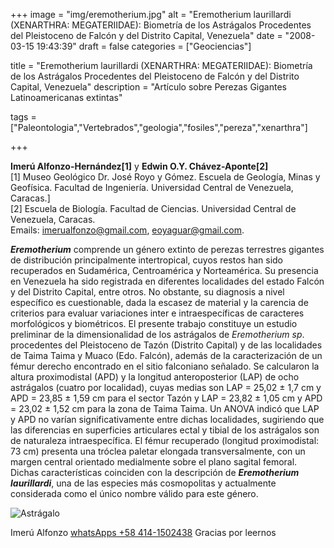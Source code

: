 +++
image = "img/eremotherium.jpg" 
alt = "Eremotherium laurillardi (XENARTHRA: MEGATERIIDAE): Biometría de los Astrágalos Procedentes del Pleistoceno de Falcón y del Distrito Capital, Venezuela" 
date = "2008-03-15 19:43:39"
draft = false 
categories = ["Geociencias"]

title = "Eremotherium laurillardi (XENARTHRA: MEGATERIIDAE): Biometría de los Astrágalos Procedentes del Pleistoceno de Falcón y del Distrito Capital, Venezuela" 
description = "Artículo sobre Perezas Gigantes Latinoamericanas extintas" 

tags = ["Paleontologia","Vertebrados","geologia","fosiles","pereza","xenarthra"]

+++

**Imerú Alfonzo-Hernández[1]** y **Edwin O.Y. Chávez-Aponte[2]**  
[1] Museo Geológico Dr. José Royo y Gómez. Escuela de Geología, Minas y Geofísica. Facultad de Ingeniería. Universidad Central de Venezuela, Caracas.]  
[2] Escuela de Biología. Facultad de Ciencias. Universidad Central de Venezuela, Caracas.  
Emails: imerualfonzo@gmail.com, eoyaguar@gmail.com.

***Eremotherium*** comprende un género extinto de perezas terrestres gigantes de distribución principalmente intertropical, cuyos restos han sido recuperados en Sudamérica, Centroamérica y Norteamérica. Su presencia en Venezuela ha sido registrada en diferentes localidades del estado Falcón y del Distrito Capital, entre otros. No obstante, su diagnosis a nivel específico es cuestionable, dada la escasez de material y la carencia de criterios para evaluar variaciones inter e intraespecíficas de caracteres morfológicos y biométricos. El presente trabajo constituye un estudio preliminar de la dimensionalidad de los astrágalos de *Eremotherium sp*. procedentes del Pleistoceno de Tazón (Distrito Capital) y de las localidades de Taima Taima y Muaco  (Edo. Falcón), además de la caracterización de un fémur derecho encontrado en el sitio falconiano señalado. Se calcularon la altura proximodistal (APD) y la longitud anteroposterior (LAP) de ocho astrágalos (cuatro por localidad), cuyas medias son LAP = 25,02 ± 1,7 cm y APD = 23,85 ± 1,59 cm para el sector Tazón y LAP = 23,82 ± 1,05 cm y APD = 23,02 ± 1,52 cm para la zona de Taima Taima. Un ANOVA indicó que LAP y APD no varían significativamente entre dichas localidades, sugiriendo que las diferencias en superficies articulares ectal y tibial de los astrágalos son de naturaleza intraespecífica. El fémur recuperado (longitud proximodistal: 73 cm) presenta una tróclea paletar elongada transversalmente, con un margen central orientado medialmente sobre el plano sagital femoral. Dichas características coinciden con la descripción de ***Eremotherium laurillardi***, una de las especies más cosmopolitas y actualmente considerada como el único nombre válido para este género.

![Astrágalo](/img/vf-4000.jpg "Astrágalo")

Imerú Alfonzo [whatsApps +58 414-1502438](https://wa.me/584141502438)
Gracias por leernos
